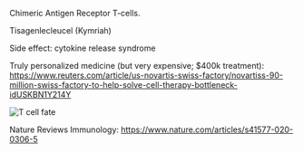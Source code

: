 Chimeric Antigen Receptor T-cells.

Tisagenlecleucel (Kymriah)

Side effect: cytokine release syndrome

Truly personalized medicine (but very expensive; $400k treatment):
https://www.reuters.com/article/us-novartis-swiss-factory/novartiss-90-million-swiss-factory-to-help-solve-cell-therapy-bottleneck-idUSKBN1Y214Y

![T cell fate](https://media.springernature.com/full/springer-static/image/art%3A10.1038%2Fs41577-020-0306-5/MediaObjects/41577_2020_306_Fig1_HTML.png?as=webp)

Nature Reviews Immunology: https://www.nature.com/articles/s41577-020-0306-5
